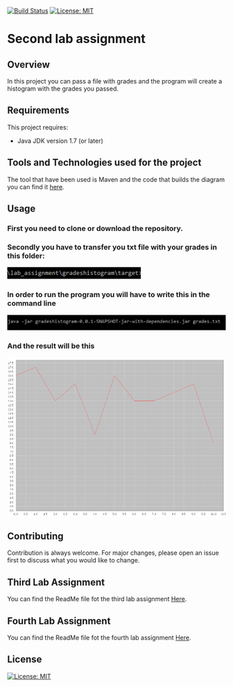 [![Build Status](https://travis-ci.com/DimitrisMazarakis/lab_assignment.svg?token=vA99SPhkUkdzsEZp7i3d&branch=development)](https://travis-ci.com/DimitrisMazarakis/lab_assignment)
[![License: MIT](https://img.shields.io/badge/License-MIT-yellow.svg)](https://opensource.org/licenses/MIT)

# Second lab assignment

## Overview

In this project you can pass a file with grades and the program will create a histogram with the grades you passed.

## Requirements

This project requires:

* Java JDK version 1.7 (or later)

## Tools and Technologies used for the project

The tool that have been used is Maven and the code that builds the diagram you can find it [here](https://github.com/AntonisGkortzis/BuildAutomationToolsDemoProject/blob/master/histogramgenerator/src/main/java/histogramgenerator/JFreeChartXYLineChartDemo.java).

## Usage

### First you need to clone or download the repository.
### Secondly you have to transfer you txt file with your grades in this folder:
![](media/path.png)

### In order to run the program you will have to write this in the command line
![](media/command_line.png)

### And the result will be this

![](media/diagram.png)

## Contributing
Contribution is always welcome. For major changes, please open an issue first to discuss what you would like to change.

## Third Lab Assignment
You can find the ReadMe file fot the third lab assignment [Here](Unit_Testing/README.md).
## Fourth Lab Assignment
You can find the ReadMe file fot the fourth lab assignment [Here](Design_pattern/README.md).
## License 
[![License: MIT](https://img.shields.io/badge/License-MIT-yellow.svg)](https://opensource.org/licenses/MIT)
